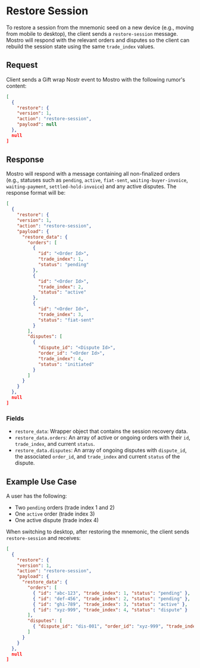 # Restore Session

To restore a session from the mnemonic seed on a new device (e.g., moving from mobile to desktop), the client sends a `restore-session` message. Mostro will respond with the relevant orders and disputes so the client can rebuild the session state using the same `trade_index` values.

## Request

Client sends a Gift wrap Nostr event to Mostro with the following rumor's content:

```json
[
  {
    "restore": {
    "version": 1,
    "action": "restore-session",
    "payload": null
  },
  null
]
```

## Response

Mostro will respond with a message containing all non-finalized orders (e.g., statuses such as `pending`, `active`, `fiat-sent`, `waiting-buyer-invoice`, `waiting-payment`, `settled-hold-invoice`) and any active disputes. The response format will be:

```json
[
  {
    "restore": {
    "version": 1,
    "action": "restore-session",
    "payload": {
      "restore_data": {
        "orders": [
          {
            "id": "<Order Id>",
            "trade_index": 1,
            "status": "pending"
          },
          {
            "id": "<Order Id>",
            "trade_index": 2,
            "status": "active"
          },
          {
            "id": "<Order Id>",
            "trade_index": 3,
            "status": "fiat-sent"
          }
        ],
        "disputes": [
          {
            "dispute_id": "<Dispute Id>",
            "order_id": "<Order Id>",
            "trade_index": 4,
            "status": "initiated"
          }
        ]
      }
    }
  },
  null
]
```

### Fields

* `restore_data`: Wrapper object that contains the session recovery data.
* `restore_data.orders`: An array of active or ongoing orders with their `id`, `trade_index`, and current `status`.
* `restore_data.disputes`: An array of ongoing disputes with `dispute_id`, the associated `order_id`, and `trade_index` and current `status` of the dispute.

## Example Use Case

A user has the following:

* Two `pending` orders (trade index 1 and 2)
* One `active` order (trade index 3)
* One active dispute (trade index 4)

When switching to desktop, after restoring the mnemonic, the client sends `restore-session` and receives:

```json
[
  {
    "restore": {
    "version": 1,
    "action": "restore-session",
    "payload": {
      "restore_data": {
        "orders": [
          { "id": "abc-123", "trade_index": 1, "status": "pending" },
          { "id": "def-456", "trade_index": 2, "status": "pending" },
          { "id": "ghi-789", "trade_index": 3, "status": "active" },
          { "id": "xyz-999", "trade_index": 4, "status": "dispute" }
        ],
        "disputes": [
          { "dispute_id": "dis-001", "order_id": "xyz-999", "trade_index": 4, "status": "initiated" }
        ]
      }
    }
  },
  null
]
```
